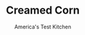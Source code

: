 ---
layout: ../../layouts/MarkdownPostLayout.astro
title: Creamed Corn
author: America's Test Kitchen
pubDate: 2023-03-15
description: "Who says creamed corn has to be gray or gloppy? We set out to freshen up this classic side dish."
image_url: https://res.cloudinary.com/hksqkdlah/image/upload/ar_1:1,c_fill,dpr_2.0,f_auto,fl_lossy.progressive.strip_profile,g_faces:auto,q_auto:low,w_344/24605_sfs-creamed-corn-13
tags: ["Side Dishes","Vegetables"]
calories: 1004
protein: 5
carbohydrates: 29
fats: 
fiber: 3
ingredients: ["9 ears, corn, kernels cut from cobs (6 3/4 cups)","1 1/4 cups, water","1/4 cup, heavy cream",", Salt and pepper"]
serves: 6
time: "40 minutes"
instructions: ["Combine corn and water in large saucepan and bring to boil over high heat (bubbles will be noticeable around sides of saucepan). Reduce heat to low, cover, and cook until corn is crisp-tender, about 20 minutes, stirring occasionally.","Remove saucepan from heat and transfer 1 1/2 cups corn mixture to blender. Add cream, 1 1/8 teaspoons salt, and 1/4 teaspoon pepper and process until smooth, about 1 minute. Stir pureed corn mixture into corn mixture in saucepan. Season with salt and pepper to taste. Serve. (If your creamed corn looks thin, return it to low heat and cook gently until thickened slightly, about 3 minutes.)"]
nutrition: ["429 mg Potassium","143 mg Phosphorus","14 mg Calcium","58 mg Magnesium","495 mg Sodium","5 g Fat","2 mg Niacin (B3)","1 g Monounsaturated","10 mg Vitamin C","13 mg Cholesterol","2 g Saturated","3 g Fiber","64 µg Folate (food)","9 g Sugars","1 µg Vitamin K","171 g Water","29 g Carbs","64 µg Folate equivalent (total)","5 g Protein","54 µg Vitamin A","167 kcal Energy","1004 calories"]
notes: "This recipe is best made with fresh corn cut from the cob. If making this recipe ahead of time, rewarm it gently over low heat, adjusting the consistency with water as needed."
---